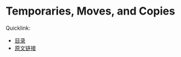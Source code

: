 # Temporaries, Moves, and Copies

Quicklink:

- [目录](../readme.md)
- [原文链接](https://abseil.io/tips/77)
